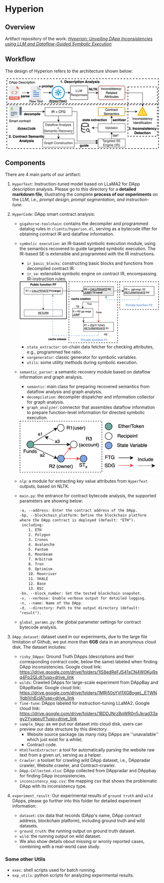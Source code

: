# Hyperion

## Overview

Artifact repository of the work: *<u>Hyperion: Unveiling DApp Inconsistencies using LLM and Dataflow-Guided Symbolic Execution</u>*

## Workflow

The design of Hyperion refers to the architecture shown below:

<div align="center">
  <img src="./images/overview.jpg" alt="arch" width = "600"/>
</div>

## Components

There are 4 main parts of our artifact:

1. `HyperText`: Instruction-tuned model based on LLaMA2 for DApp description analysis. Please go to this directory for a **detailed markdown file**, illustrating the complete **process of our experiments** on the LLM, i.e., *prompt design, prompt segmentation, and instruction-tune.*

2. `HyperCode`: DApp smart contract analysis:
   - `gigahorse-toolchain`: contains the decompiler and programmed datalog rules in `clients/hyperion.dl`, serving as a bytecode lifter for obtaining contract IR and dataflow information.
   - `symbolic execution`: an IR-based symbolic execution module, using the semantics recovered to guide targeted symbolic execution. The IR-based SE is extensible and programmed with the IR instructions.
      - `ir_basic_blocks`: constructing basic blocks and functions from decompiled contract IR.
      - `ir_se`: extensible symbolic engine on contract IR, encompassing IR-instruction rules.

      <div align="center">
         <img src="./images/ir_cfg.jpg" alt="arch" width = "500"/>
      </div>

      - `state_extractor`: on-chain data fetcher for checking attributes, e.g., programmed fee ratio.
      - `vargenerator`: classic generator for symbolic variables.
      - `utils`: some utility methods during symbolic execution.
   - `semantic_parser`: a semantic recovery module based on dataflow information and graph analysis.
      - `semantic`: main class for preparing recovered semantics from dataflow analysis and graph analysis.
      - `decompilation`: decompiler dispatcher and information collector for graph analysis.
      - `graph_analyzer`: connector that assembles dataflow information to prepare function-level information for directed symbolic execution.

      <div align="center">
         <img src="./images/graph_analysis.jpg" alt="arch" width = "500"/>
      </div>

   - `nlp`: a module for extracting key value attributes from `HyperText` outputs, based on NLTK.
   - `main.py`: the entrance for contract bytecode analysis, the supported parameters are showing below:

     ```shell
     -a, --address: Enter the contract address of the DApp.
     -bp, --blockchain_platform: Define the blockchain platform where the DApp contract is deployed (default: "ETH").
      including: 
         1. ETH
         2. Polygon
         3. Cronos
         4. Avalanche
         5. Fantom
         6. Moonbeam
         7. Arbitrum
         8. Tron
         9. Optimism
         10. Moonriver
         11. SKALE
         12. Base
         13. BSC
     -bn, --block_number: Set the tested blockchain snapshot.
     -v, --verbose: Enable verbose output for detailed logging.
     -n, --name: Name of the DApp.
     -d, --directory: Path to the output directory (default: "result").
     ```

   - `global_params.py`: the global parameter settings for contract bytecode analysis.

3. `DApp_dataset`: dataset used in our experiments, due to the large file limitation of Github, we put more than **6GB** data in an anonymous cloud disk. The dataset includes:

   - `risky_DApps`: Ground Truth DApps (descriptions and their corresponding contract code, below the same) labeled when finding DApp inconsistencies. Google cloud link: <https://drive.google.com/drive/folders/1lS8edReFJS41sCN4W0Kuj9sq4Fp2QLdt?usp=drive_link>
   - `wilds`: Crawled DApps for large-scale experiment from DAppBay and DAppRadar. Google cloud link: <https://drive.google.com/drive/folders/1MRj50sYVl1XGBogeL_ETWNYqbIVnEclA?usp=drive_link>
   - `fine-tune`: DApps labeled for instruction-tuning LLaMA2. Google cloud link: <https://drive.google.com/drive/folders/1BDDJNrzBqWR0n5Jkrad33agy2YyappuY?usp=drive_link>
   - `sample_DApp`: as we put our dataset into cloud disk, users can preview our data structure by this directory.
      - Website source package (as many risky DApps are ''unavailable'' which just exist for a while).
      - Contract code.
   - `HtmlTextExtractor`: a tool for automatically parsing the website raw text from a given url, serving as a helper.
   - `Crawler`: a toolset for crawling wild DApp dataset, i.e., DAppradar crawler, Website crawler, and Contract-crawler.
   - `DApp-Collected.xlsx`: DApp collected from DAppradar and DAppbay for finding DApp inconsistencies.
   - `inconsistency_map.csv`: the mapping csv that shows the problematic DApp with its inconsistency type.

4. `experiment_result`: Our experimental results of `ground truth` and `wild` DApps, please go further into this folder for detailed experiment information:
   - `dataset`: csv data that records (DApp's name, DApp contract address, blockchain platform), including ground truth and wild datasets.
   - `ground_truth`: the running output on ground truth dataset.
   - `wild`: the running output on wild dataset.
   - We also show details obout missing or wronly reported cases, combining with a real-world case study.

### Some other Utils

- `exec`: shell scripts used for batch running.
- `exp_utils`: python scripts for analyzing experimental results.
